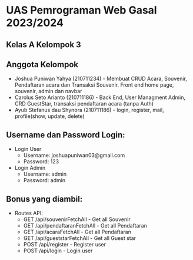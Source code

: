 # UAS Pemrograman Web Gasal 2023/2024
## Kelas A Kelompok 3

## Anggota Kelompok
<ul>
    <li>Joshua Puniwan Yahya (210711234) - Membuat CRUD Acara, Souvenir, Pendaftaran acara dan Transaksi Souvenir. Front end home page, souvenir, admin dan navbar </li>
    <li>Carolus Seto Arianto (210711186) - Back End, User Managment Admin, CRD GuestStar, transaksi pendaftaran acara (tanpa Auth) </li>
    <li>Ayub Stefanus dau Shynora (210711186) - login, register, mail, profile(show, update, delete) </li>
</ul>

## Username dan Password Login:
<ul>
    <li> Login User
        <ul>
            <li>Username: joshuapuniwan03@gmail.com</li>
            <li>Password: 123</li>
        </ul>
    </li>
    <li> Login Admin
        <ul>
            <li>Username: admin</li>
            <li>Password: admin</li>
        </ul>
    </li>
</ul>

## Bonus yang diambil:
<ul>
    <li> Routes API: 
        <ul>
            <li>
                GET /api/souvenirFetchAll - Get all Souvenir
            </li>
            <li>
                GET /api/pendaftaranFetchAll - Get all Pendaftaran
            </li>
            <li>
                GET /api/acaraFetchAll - Get all Pendaftaran
            </li>
            <li>
                GET /api/gueststarFetchAll - Get all Guest star
            </li>
            <li>
                POST /api/register - Register user
            </li>
            <li>
                POST /api/login - Login user
            </li>
        </ul>
    </li>
</ul>

